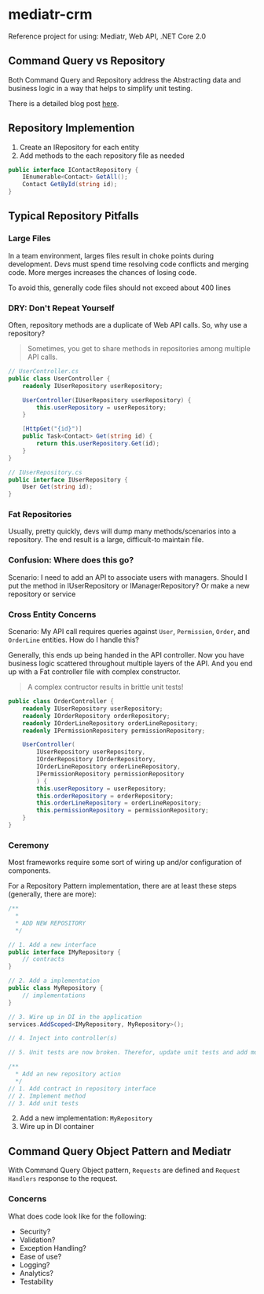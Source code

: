# mediatr-crm

Reference project for using: Mediatr, Web API, .NET Core 2.0

## Command Query vs Repository

Both Command Query and Repository address the Abstracting data and business logic in a way that helps to simplify unit testing.

There is a detailed blog post [here](https://cuttingedge.it/blogs/steven/pivot/entry.php?id=92).

## Repository Implemention

1. Create an IRepository<T> for each entity
1. Add methods to the each repository file as needed

```csharp
public interface IContactRepository {
    IEnumerable<Contact> GetAll();
    Contact GetById(string id);
}
```

## Typical Repository Pitfalls

### Large Files

In a team environment, larges files result in choke points during development. Devs must spend time resolving code conflicts and merging code. More merges increases the chances of losing code.

To avoid this, generally code files should not exceed about 400 lines

### DRY: Don't Repeat Yourself

Often, repository methods are a duplicate of Web API calls. So, why use a repository?

> Sometimes, you get to share methods in repositories among multiple API calls.

```csharp
// UserController.cs
public class UserController {
    readonly IUserRepository userRepository;

    UserController(IUserRepository userRepository) {
        this.userRepository = userRepository;
    }

    [HttpGet("{id}")]
    public Task<Contact> Get(string id) {
        return this.userRepository.Get(id);
    }
}

// IUserRepository.cs
public interface IUserRepository {
    User Get(string id);
}
```

### Fat Repositories

Usually, pretty quickly, devs will dump many methods/scenarios into a repository. The end result is a large, difficult-to maintain file.

### Confusion: Where does this go?

Scenario: I need to add an API to associate users with managers. Should I put the method in IUserRepository or IManagerRepository? Or make a new repository or service

### Cross Entity Concerns

Scenario: My API call requires queries against `User`, `Permission`, `Order`, and `OrderLine` entities. How do I handle this?

Generally, this ends up being handed in the API controller. Now you have business logic scattered throughout multiple layers of the API. And you end up with a Fat controller file with complex constructor.

> A complex contructor results in brittle unit tests!

```csharp
public class OrderController {
    readonly IUserRepository userRepository;
    readonly IOrderRepository orderRepository;
    readonly IOrderLineRepository orderLineRepository;
    readonly IPermissionRepository permissionRepository;

    UserController(
        IUserRepository userRepository,
        IOrderRepository IOrderRepository,
        IOrderLineRepository orderLineRepository,
        IPermissionRepository permissionRepository
        ) {
        this.userRepository = userRepository;
        this.orderRepository = orderRepository;
        this.orderLineRepository = orderLineRepository;
        this.permissionRepository = permissionRepository;
    }
}
```

### Ceremony

Most frameworks require some sort of wiring up and/or configuration of components.

For a Repository Pattern implementation, there are at least these steps (generally, there are more):

```csharp
/**
  *
  * ADD NEW REPOSITORY
  */

// 1. Add a new interface
public interface IMyRepository {
	// contracts
}

// 2. Add a implementation
public class MyRepository {
	// implementations
}

// 3. Wire up in DI in the application
services.AddScoped<IMyRepository, MyRepository>();

// 4. Inject into controller(s)

// 5. Unit tests are now broken. Therefor, update unit tests and add mocks for IMyRepository where needed.

/**
  * Add an new repository action
  */
// 1. Add contract in repository interface
// 2. Implement method
// 3. Add unit tests
```

2. Add a new implementation: `MyRepository`
3. Wire up in DI container

## Command Query Object Pattern and Mediatr

With Command Query Object pattern, `Requests` are defined and `Request Handlers` response to the request.

### Concerns

What does code look like for the following:

* Security?
* Validation?
* Exception Handling?
* Ease of use?
* Logging?
* Analytics?
* Testability
